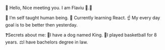 
👋 Hello,
Nice meeting you. I am Flaviu 👦.🏼


 👀 I’m self taught human being.
 🌱 Currently learning React.
 ☝ My every day goal is to be better then yesterday.
 
 ❓Secrets about me:
                 🐶I have a dog named King.
                 🏀I played basketball for 8 years.
                 ⚖️I have bachelors degree in law.
